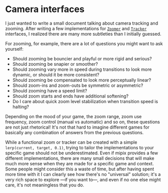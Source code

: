 # Camera interfaces

I just wanted to write a small document talking about camera tracking and zooming. After writing a few implementations for [`Zoomer`](https://pkg.go.dev/github.com/tinne26/mipix/zoomer#Zoomer) and [`Tracker`](https://pkg.go.dev/github.com/tinne26/mipix/tracker#Tracker) interfaces, I realized there are many more subtleties than I initially guessed.

For zooming, for example, there are a lot of questions you might want to ask yourself:
- Should zooming be bouncier and playful or more rigid and serious?
- Should zooming be snapier or smoother?
- Should zooming vary more in speed during transitions to look more dynamic, or should it be more consistent?
- Should zooming be compensated to look more perceptually linear?
- Should zoom-ins and zoom-outs be symmetric or asymmetric?
- Should zooming have a speed limit?
- Should zoom starts and ends have additional softening?
- Do I care about quick zoom level stabilization when transition speed is halting?

Depending on the mood of your game, the zoom range, zoom use frequency, zoom control (manual vs automatic) and so on, these questions are not just rhetorical! It's not that hard to imagine different games for basically any combination of answers from the previous questions.

While a functional zoom or tracker can be created with a simple `lerp(current, target, 0.1)`, trying to tailor the implementations to your specific game should not be underestimated. Even if mipix provides a few different implementations, there are many small decisions that will make much more sense when they are made for a specific game and context. Some people might consider this a waste of time, but after having spent more time with it I can clearly see how there's no "universal" solution; it's a very rich space to explore —if you want to—, and even if no one else might care, it's not meaningless that you do.
